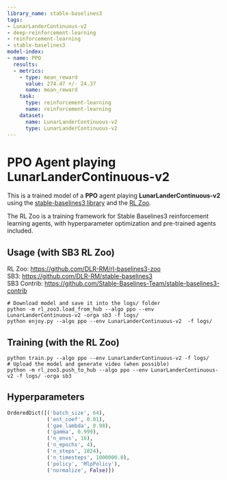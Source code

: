 ```yaml
---
library_name: stable-baselines3
tags:
- LunarLanderContinuous-v2
- deep-reinforcement-learning
- reinforcement-learning
- stable-baselines3
model-index:
- name: PPO
  results:
  - metrics:
    - type: mean_reward
      value: 274.47 +/- 24.37
      name: mean_reward
    task:
      type: reinforcement-learning
      name: reinforcement-learning
    dataset:
      name: LunarLanderContinuous-v2
      type: LunarLanderContinuous-v2
---
```


# **PPO** Agent playing **LunarLanderContinuous-v2**
This is a trained model of a **PPO** agent playing **LunarLanderContinuous-v2**
using the [stable-baselines3 library](https://github.com/DLR-RM/stable-baselines3)
and the [RL Zoo](https://github.com/DLR-RM/rl-baselines3-zoo).

The RL Zoo is a training framework for Stable Baselines3
reinforcement learning agents,
with hyperparameter optimization and pre-trained agents included.

## Usage (with SB3 RL Zoo)

RL Zoo: https://github.com/DLR-RM/rl-baselines3-zoo<br/>
SB3: https://github.com/DLR-RM/stable-baselines3<br/>
SB3 Contrib: https://github.com/Stable-Baselines-Team/stable-baselines3-contrib

```
# Download model and save it into the logs/ folder
python -m rl_zoo3.load_from_hub --algo ppo --env LunarLanderContinuous-v2 -orga sb3 -f logs/
python enjoy.py --algo ppo --env LunarLanderContinuous-v2  -f logs/
```

## Training (with the RL Zoo)
```
python train.py --algo ppo --env LunarLanderContinuous-v2 -f logs/
# Upload the model and generate video (when possible)
python -m rl_zoo3.push_to_hub --algo ppo --env LunarLanderContinuous-v2 -f logs/ -orga sb3
```

## Hyperparameters
```python
OrderedDict([('batch_size', 64),
             ('ent_coef', 0.01),
             ('gae_lambda', 0.98),
             ('gamma', 0.999),
             ('n_envs', 16),
             ('n_epochs', 4),
             ('n_steps', 1024),
             ('n_timesteps', 1000000.0),
             ('policy', 'MlpPolicy'),
             ('normalize', False)])
```
